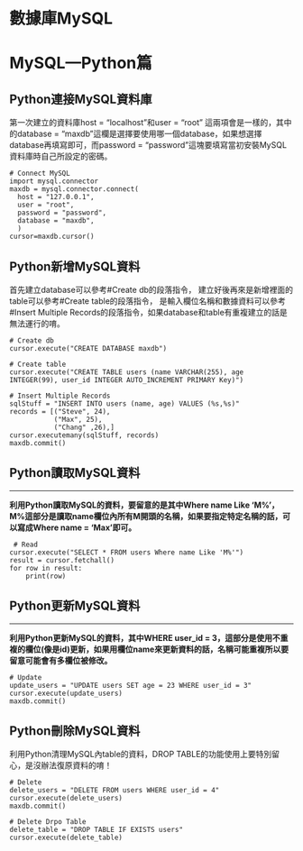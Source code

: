 # 數據庫MySQL

# **MySQL—Python篇**
## **Python連接MySQL資料庫**

第一次建立的資料庫host = “localhost”和user = “root” 這兩項會是一樣的，其中的database = “maxdb”這欄是選擇要使用哪一個database，如果想選擇database再填寫即可，而password = “password”這塊要填寫當初安裝MySQL資料庫時自己所設定的密碼。

    # Connect MySQL
    import mysql.connector
    maxdb = mysql.connector.connect(
      host = "127.0.0.1",
      user = "root",
      password = "password",
      database = "maxdb",
      )
    cursor=maxdb.cursor()
## **Python新增MySQL資料**

首先建立database可以參考#Create db的段落指令，
建立好後再來是新增裡面的table可以參考#Create table的段落指令，
是輸入欄位名稱和數據資料可以參考#Insert Multiple Records的段落指令，如果database和table有重複建立的話是無法運行的唷。

    # Create db
    cursor.execute("CREATE DATABASE maxdb")
    
    # Create table
    cursor.execute("CREATE TABLE users (name VARCHAR(255), age INTEGER(99), user_id INTEGER AUTO_INCREMENT PRIMARY Key)")
    
    # Insert Multiple Records
    sqlStuff = "INSERT INTO users (name, age) VALUES (%s,%s)"
    records = [("Steve", 24),
               ("Max", 25),
               ("Chang" ,26),]
    cursor.executemany(sqlStuff, records)
    maxdb.commit()
## **Python讀取MySQL資料**
****
**利用Python讀取MySQL的資料，要留意的是其中Where name Like ‘M%’，M%這部分是讀取name欄位內所有M開頭的名稱，如果要指定特定名稱的話，可以寫成Where name = ‘Max’即可。**

     # Read
    cursor.execute("SELECT * FROM users Where name Like 'M%'")
    result = cursor.fetchall()
    for row in result:
        print(row)
## **Python更新MySQL資料**
****
**利用Python更新MySQL的資料，其中WHERE user_id = 3，這部分是使用不重複的欄位(像是id)更新，如果用欄位name來更新資料的話，名稱可能重複所以要留意可能會有多欄位被修改。**

    # Update
    update_users = "UPDATE users SET age = 23 WHERE user_id = 3"
    cursor.execute(update_users)
    maxdb.commit()
## **Python刪除MySQL資料**

利用Python清理MySQL內table的資料，DROP TABLE的功能使用上要特別留心，是沒辦法復原資料的唷！

    # Delete
    delete_users = "DELETE FROM users WHERE user_id = 4"
    cursor.execute(delete_users)
    maxdb.commit()
    
    # Delete Drpo Table
    delete_table = "DROP TABLE IF EXISTS users"
    cursor.execute(delete_table)

